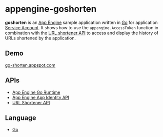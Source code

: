 appengine-goshorten
===================

**goshorten** is an [App Engine][0] sample application written in
[Go][4] for application [Service Account][2]. It shows how to use the
`appengine.AccessToken` function in combination with the [URL shortener
API][3] to access and display the history of URLs shortened by the application.

## Demo

[go-shorten.appspot.com][5]

## APIs
- [App Engine Go Runtime][1]
- [App Engine App Identity API][2]
- [URL Shortener API][3]

## Language
- [Go][4]

[0]: https://developers.google.com/appengine
[1]: https://developers.google.com/appengine/docs/go/overview
[2]: https://developers.google.com/appengine/docs/go/reference#AccessToken
[3]: https://developers.google.com/url-shortener/
[4]: http://golang.org
[5]: https://go-serviceaccount.appspot.com/
